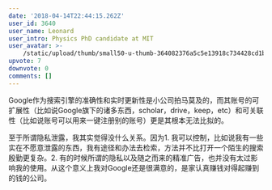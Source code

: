 ```yaml
---
date: '2018-04-14T22:44:15.262Z'
user_id: 3640
user_name: Leonard
user_intro: Physics PhD candidate at MIT
user_avatar: >-
    /static/upload/thumb/small50-u-thumb-364082376a5c5e13918c734428cd1b6496b81351859d.png
upvote: 7
downvote: 0
comments: []
---
```


Google作为搜索引擎的准确性和实时更新性是小公司拍马莫及的，而其账号的可扩展性（比如说Google旗下的诸多东西，scholar，drive，keep，etc）和可关联性（比如说账号可以用来一键注册别的账号）更是其根本无法比拟的。

至于所谓隐私泄露，我其实觉得没什么关系。因为1. 我可以控制，比如说我有一些实在不愿意泄露的东西，我有途径和办法去检索，方法并不比打开一个陌生的搜索殷勤更复杂。2. 有的时候所谓的隐私以及随之而来的精准广告，也并没有太过影响我的使用。从这个意义上我对Google还是很满意的，是家认真赚钱对得起赚到的钱的公司。
